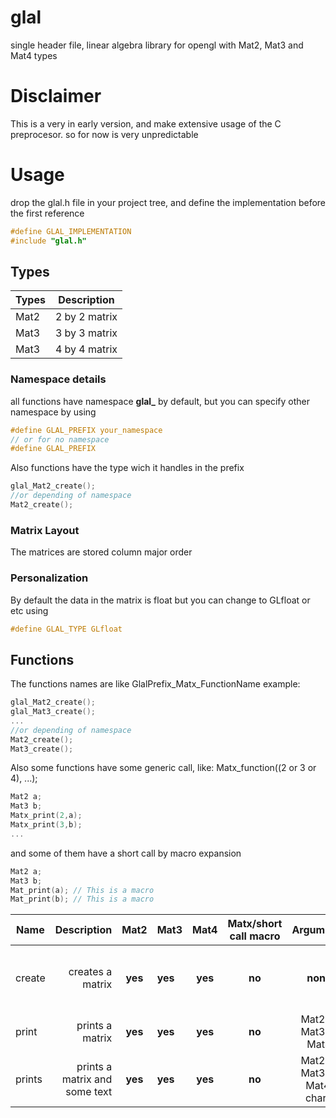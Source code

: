 # glal 
single header file, linear algebra library for opengl with Mat2, Mat3 and Mat4 types

# Disclaimer 
This is a very in early version, and make extensive usage of the C preprocesor. so for now is very unpredictable

# Usage
drop the glal.h file in your project tree, and define the implementation before the first reference
```c
#define GLAL_IMPLEMENTATION
#include "glal.h"
```
## Types
| Types        | Description       | 
| ------------- |:-------------:| 
| Mat2    | 2 by 2 matrix |
| Mat3     | 3 by 3 matrix      | 
| Mat3 | 4 by 4 matrix      |
### Namespace details
all functions have namespace **glal_** by default, but you can specify other namespace by using
```c
#define GLAL_PREFIX your_namespace
// or for no namespace 
#define GLAL_PREFIX
```
Also functions have the type wich it handles in the prefix
```c
glal_Mat2_create();
//or depending of namespace
Mat2_create();
```
### Matrix Layout
The matrices are stored column major order


### Personalization
By default the data in the matrix is float but you can change to GLfloat or etc using
```c
#define GLAL_TYPE GLfloat
```
## Functions
The functions names are like GlalPrefix_Matx_FunctionName
example:
```c
glal_Mat2_create();
glal_Mat3_create();
...
//or depending of namespace
Mat2_create();
Mat3_create();
```
Also some functions have some generic call, like:
Matx_function((2 or 3 or 4), ...);
```c
Mat2 a;
Mat3 b;
Matx_print(2,a);
Matx_print(3,b);
...
```
and some of them have a short call by macro expansion
```c
Mat2 a;
Mat3 b;
Mat_print(a); // This is a macro
Mat_print(b); // This is a macro
```
| Name        |  Description | Mat2 | Mat3 | Mat4 | Matx/short call macro | Arguments | return | 
| ---------- |----------:| :----------:| :--------| :-------:|  :-------:|  :-------:|  :-------:|
| create |  creates a matrix | **yes** | **yes** | **yes** | **no** | **none** |  Mat2 or Mat3 or Mat4 | 
| print | prints a matrix | **yes** | **yes** | **yes** | **no** | Mat2 or Mat3 or Mat4 |  void| 
| prints| prints a matrix and some text|**yes** | **yes** | **yes** | **no** |  Mat2 or Mat3 or Mat4, char*|  void| 







